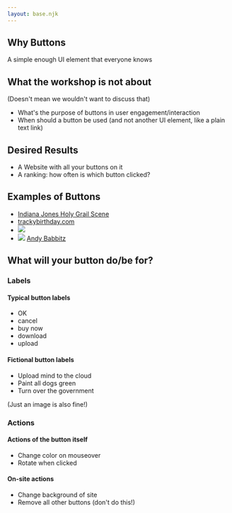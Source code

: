 ```yaml
---
layout: base.njk
---
```


## Why Buttons

A simple enough UI element that everyone knows

## What the workshop is not about

(Doesn't mean we wouldn't want to discuss that)

- What's the purpose of buttons in user engagement/interaction
- When should a button be used (and not another UI element, like a plain text link)

## Desired Results

- A Website with all your buttons on it
- A ranking: how often is which button clicked?

## Examples of Buttons

- [Indiana Jones Holy Grail Scene](https://www.google.com/imgres?imgurl=https%3A%2F%2Fstarecat.com%2Fcontent%2Fwp-content%2Fuploads%2Fdownload-buttons-you-must-choose-wisely-indiana-jones.jpg&imgrefurl=https%3A%2F%2Fwww.reddit.com%2Fr%2FShowerthoughts%2Fcomments%2F9piizn%2Fthe_selecting_the_true_holy_grail_scene_in%2F&docid=ab4gRN8UFJODfM&tbnid=gjqjASrtl8mdHM%3A&vet=10ahUKEwj7msP0iMLeAhXTfMAKHX8eCmQQMwhFKAYwBg..i&w=735&h=491&client=ubuntu&bih=748&biw=1440&q=indiana%20jones%20find%20right%20download%20button%20comic&ved=0ahUKEwj7msP0iMLeAhXTfMAKHX8eCmQQMwhFKAYwBg&iact=mrc&uact=8)
- [trackybirthday.com](http://www.trackybirthday.com/)
- ![](https://pics.me.me/choosing-right-download-button-mematic-net-which-one-inspired-by-post-23823167.png)
- ![](https://external-preview.redd.it/9C8Dwq2DY9Jjqy-MZBYdBKnDwDQIo60OMae9ya64tL8.jpg?auto=webp&s=50d88eadcd6f6bdec1ca0941bfda2058d4c1d11c) [Andy Babbitz]("http://thewaxtwin.com/">)

## What will your button do/be for?

### Labels

#### Typical button labels

- OK
- cancel
- buy now
- download
- upload

#### Fictional button labels

- Upload mind to the cloud
- Paint all dogs green
- Turn over the government

(Just an image is also fine!)

### Actions

#### Actions of the button itself

- Change color on mouseover
- Rotate when clicked

#### On-site actions

- Change background of site
- Remove all other buttons (don't do this!)
